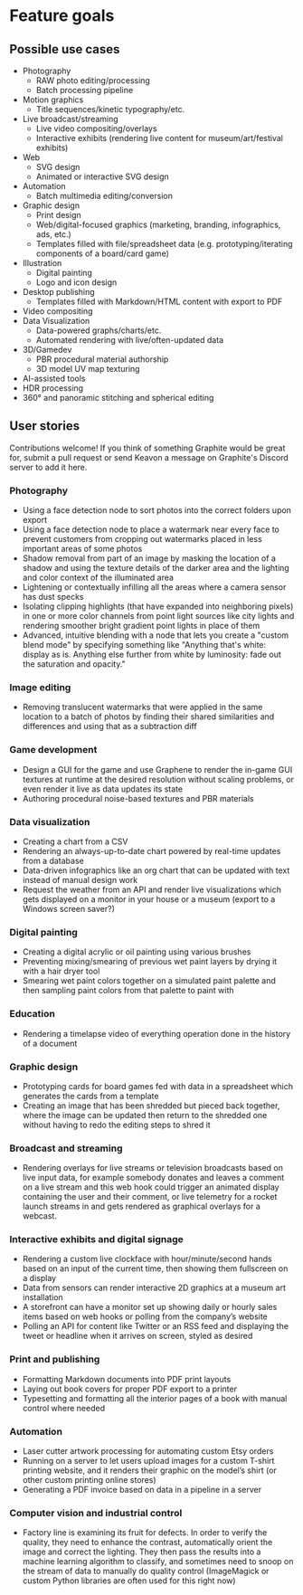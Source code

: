 # Feature goals

## Possible use cases

- Photography
	- RAW photo editing/processing
	- Batch processing pipeline
- Motion graphics
	- Title sequences/kinetic typography/etc.
- Live broadcast/streaming
	- Live video compositing/overlays
	- Interactive exhibits (rendering live content for museum/art/festival exhibits)
- Web
	- SVG design
	- Animated or interactive SVG design
- Automation
	- Batch multimedia editing/conversion
- Graphic design
	- Print design
	- Web/digital-focused graphics (marketing, branding, infographics, ads, etc.)
	- Templates filled with file/spreadsheet data (e.g. prototyping/iterating components of a board/card game)
- Illustration
	- Digital painting
	- Logo and icon design
- Desktop publishing
	- Templates filled with Markdown/HTML content with export to PDF
- Video compositing
- Data Visualization
	- Data-powered graphs/charts/etc.
	- Automated rendering with live/often-updated data
- 3D/Gamedev
	- PBR procedural material authorship
	- 3D model UV map texturing
- AI-assisted tools
- HDR processing
- 360° and panoramic stitching and spherical editing

## User stories

Contributions welcome! If you think of something Graphite would be great for, submit a pull request or send Keavon a message on Graphite's Discord server to add it here.

### Photography
- Using a face detection node to sort photos into the correct folders upon export
- Using a face detection node to place a watermark near every face to prevent customers from cropping out watermarks placed in less important areas of some photos
- Shadow removal from part of an image by masking the location of a shadow and using the texture details of the darker area and the lighting and color context of the illuminated area
- Lightening or contextually infilling all the areas where a camera sensor has dust specks
- Isolating clipping highlights (that have expanded into neighboring pixels) in one or more color channels from point light sources like city lights and rendering smoother bright gradient point lights in place of them
- Advanced, intuitive blending with a node that lets you create a "custom blend mode" by specifying something like "Anything that's white: display as is. Anything else further from white by luminosity: fade out the saturation and opacity."

### Image editing
- Removing translucent watermarks that were applied in the same location to a batch of photos by finding their shared similarities and differences and using that as a subtraction diff

### Game development
- Design a GUI for the game and use Graphene to render the in-game GUI textures at runtime at the desired resolution without scaling problems, or even render it live as data updates its state
- Authoring procedural noise-based textures and PBR materials

### Data visualization
- Creating a chart from a CSV
- Rendering an always-up-to-date chart powered by real-time updates from a database
- Data-driven infographics like an org chart that can be updated with text instead of manual design work
- Request the weather from an API and render live visualizations which gets displayed on a monitor in your house or a museum (export to a Windows screen saver?)

### Digital painting
- Creating a digital acrylic or oil painting using various brushes
- Preventing mixing/smearing of previous wet paint layers by drying it with a hair dryer tool
- Smearing wet paint colors together on a simulated paint palette and then sampling paint colors from that palette to paint with

### Education
- Rendering a timelapse video of everything operation done in the history of a document

### Graphic design
- Prototyping cards for board games fed with data in a spreadsheet which generates the cards from a template
- Creating an image that has been shredded but pieced back together, where the image can be updated then return to the shredded one without having to redo the editing steps to shred it

### Broadcast and streaming
- Rendering overlays for live streams or television broadcasts based on live input data, for example somebody donates and leaves a comment on a live stream and this web hook could trigger an animated display containing the user and their comment, or live telemetry for a rocket launch streams in and gets rendered as graphical overlays for a webcast.

### Interactive exhibits and digital signage
- Rendering a custom live clockface with hour/minute/second hands based on an input of the current time, then showing them fullscreen on a display
- Data from sensors can render interactive 2D graphics at a museum art installation
- A storefront can have a monitor set up showing daily or hourly sales items based on web hooks or polling from the company’s website
- Polling an API for content like Twitter or an RSS feed and displaying the tweet or headline when it arrives on screen, styled as desired

### Print and publishing
- Formatting Markdown documents into PDF print layouts
- Laying out book covers for proper PDF export to a printer
- Typesetting and formatting all the interior pages of a book with manual control where needed

### Automation
- Laser cutter artwork processing for automating custom Etsy orders
- Running on a server to let users upload images for a custom T-shirt printing website, and it renders their graphic on the model’s shirt (or other custom printing online stores)
- Generating a PDF invoice based on data in a pipeline in a server

### Computer vision and industrial control
- Factory line is examining its fruit for defects. In order to verify the quality, they need to enhance the contrast, automatically orient the image and correct the lighting. They then pass the results into a machine learning algorithm to classify, and sometimes need to snoop on the stream of data to manually do quality control (ImageMagick or custom Python libraries are often used for this right now)
